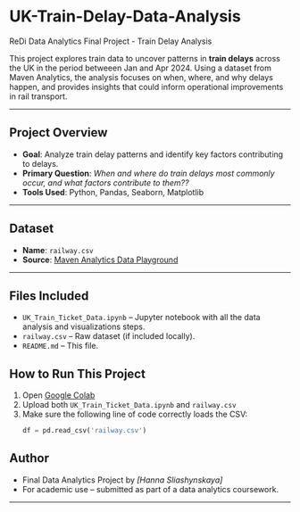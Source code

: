 # UK-Train-Delay-Data-Analysis
ReDi Data Analytics Final Project - Train Delay Analysis

This project explores train data to uncover patterns in **train delays** across the UK in the period betweeen Jan and Apr 2024. Using a dataset from Maven Analytics, the analysis focuses on when, where, and why delays happen, and provides insights that could inform operational improvements in rail transport.

---

## Project Overview

- **Goal**: Analyze train delay patterns and identify key factors contributing to delays.
- **Primary Question**: _When and where do train delays most commonly occur, and what factors contribute to them??_
- **Tools Used**: Python, Pandas, Seaborn, Matplotlib 

---

## Dataset

- **Name**: `railway.csv`
- **Source**: [Maven Analytics Data Playground](https://mavenanalytics.io/data-playground?page=3&pageSize=5)
---

##  Files Included

- `UK_Train_Ticket_Data.ipynb` – Jupyter notebook with all the data analysis and visualizations steps.
- `railway.csv` – Raw dataset (if included locally).
- `README.md` – This file.

## How to Run This Project

1. Open [Google Colab](https://colab.research.google.com/)
2. Upload both `UK_Train_Ticket_Data.ipynb` and `railway.csv`
3. Make sure the following line of code correctly loads the CSV:
   ```python
   df = pd.read_csv('railway.csv')

##  Author

- Final Data Analytics Project by _[Hanna Sliashynskaya]_  
- For academic use – submitted as part of a data analytics coursework.

---
